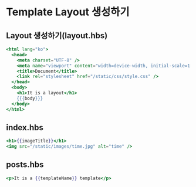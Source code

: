 # Template Layout 생성하기

## Layout 생성하기(layout.hbs)

```hbs
<html lang="ko">
  <head>
    <meta charset="UTF-8" />
    <meta name="viewport" content="width=device-width, initial-scale=1.0" />
    <title>Document</title>
    <link rel="stylesheet" href="/static/css/style.css" />
  </head>
  <body>
    <h1>It is a layout</h1>
    {{{body}}}
  </body>
</html>
```

## index.hbs

```hbs
<h1>{{imageTitle}}</h1>
<img src="/static/images/time.jpg" alt="time" />
```

## posts.hbs

```hbs
<p>It is a {{templateName}} template</p>
```
